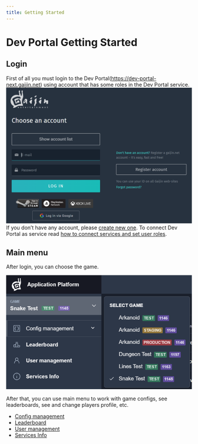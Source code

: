 ```yaml
---
title: Getting Started
---
```


# Dev Portal Getting Started

## Login

First of all you must login to the Dev Portal(https://dev-portal-next.gaijin.net) using account that has some roles in the Dev Portal service.
![Choose the game](./gui/images/login.png)
If you don’t have any account, please [create new one](../newcomers-guide/getting-started.md).
To connect Dev Portal as service read [how to connect services and set user roles](../newcomers-guide/services.md).

## Main menu

After login, you can choose the game.

![Choose the game](./gui/images/choose-game.png)

After that, you can use main menu to work with game configs, see leaderboards, see and change players profile, etc.

- [Config management](gui/configs-management.md)
- [Leaderboard](gui/leaderboard.md)
- [User management](gui/user-management.md)
- [Services Info](gui/services-info.md)
